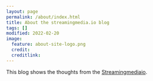 ```yaml
---
layout: page
permalink: /about/index.html
title: About the streamingmedia.io blog
tags: []
modified: 2022-02-20
image:
  feature: about-site-logo.png
  credit:
  creditlink:
---
```


This blog shows the thoughts from the [Streamingmediaio](https://streamingmedia.io/).
